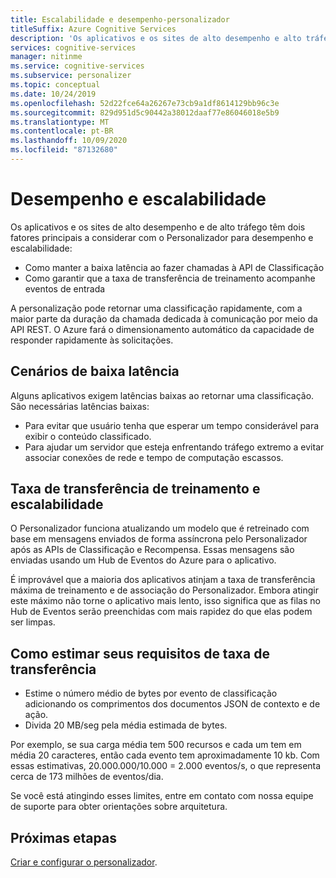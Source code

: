 ```yaml
---
title: Escalabilidade e desempenho-personalizador
titleSuffix: Azure Cognitive Services
description: 'Os aplicativos e os sites de alto desempenho e alto tráfego têm dois principais fatores a considerar com o Personalizador para desempenho e escalabilidade: taxa de transferência de treinamento e latência.'
services: cognitive-services
manager: nitinme
ms.service: cognitive-services
ms.subservice: personalizer
ms.topic: conceptual
ms.date: 10/24/2019
ms.openlocfilehash: 52d22fce64a26267e73cb9a1df8614129bb96c3e
ms.sourcegitcommit: 829d951d5c90442a38012daaf77e86046018e5b9
ms.translationtype: MT
ms.contentlocale: pt-BR
ms.lasthandoff: 10/09/2020
ms.locfileid: "87132680"
---
```

# <a name="scalability-and-performance"></a>Desempenho e escalabilidade

Os aplicativos e os sites de alto desempenho e de alto tráfego têm dois fatores principais a considerar com o Personalizador para desempenho e escalabilidade:

* Como manter a baixa latência ao fazer chamadas à API de Classificação
* Como garantir que a taxa de transferência de treinamento acompanhe eventos de entrada

A personalização pode retornar uma classificação rapidamente, com a maior parte da duração da chamada dedicada à comunicação por meio da API REST. O Azure fará o dimensionamento automático da capacidade de responder rapidamente às solicitações.

##  <a name="low-latency-scenarios"></a>Cenários de baixa latência

Alguns aplicativos exigem latências baixas ao retornar uma classificação. São necessárias latências baixas:

* Para evitar que usuário tenha que esperar um tempo considerável para exibir o conteúdo classificado.
* Para ajudar um servidor que esteja enfrentando tráfego extremo a evitar associar conexões de rede e tempo de computação escassos.


## <a name="scalability-and-training-throughput"></a>Taxa de transferência de treinamento e escalabilidade

O Personalizador funciona atualizando um modelo que é retreinado com base em mensagens enviados de forma assíncrona pelo Personalizador após as APIs de Classificação e Recompensa. Essas mensagens são enviadas usando um Hub de Eventos do Azure para o aplicativo.

 É improvável que a maioria dos aplicativos atinjam a taxa de transferência máxima de treinamento e de associação do Personalizador. Embora atingir este máximo não torne o aplicativo mais lento, isso significa que as filas no Hub de Eventos serão preenchidas com mais rapidez do que elas podem ser limpas.

## <a name="how-to-estimate-your-throughput-requirements"></a>Como estimar seus requisitos de taxa de transferência

* Estime o número médio de bytes por evento de classificação adicionando os comprimentos dos documentos JSON de contexto e de ação.
* Divida 20 MB/seg pela média estimada de bytes.

Por exemplo, se sua carga média tem 500 recursos e cada um tem em média 20 caracteres, então cada evento tem aproximadamente 10 kb. Com essas estimativas, 20.000.000/10.000 = 2.000 eventos/s, o que representa cerca de 173 milhões de eventos/dia. 

Se você está atingindo esses limites, entre em contato com nossa equipe de suporte para obter orientações sobre arquitetura.

## <a name="next-steps"></a>Próximas etapas

[Criar e configurar o personalizador](how-to-settings.md).